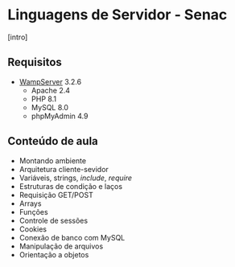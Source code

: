 # Linguagens de Servidor - Senac

[intro]

## Requisitos

- [WampServer](https://www.wampserver.com/en/) 3.2.6
  - Apache 2.4
  - PHP 8.1
  - MySQL 8.0
  - phpMyAdmin 4.9

## Conteúdo de aula

- Montando ambiente
- Arquitetura cliente-sevidor
- Variáveis, strings, *include*, *require*
- Estruturas de condição e laços
- Requisição GET/POST
- Arrays
- Funções
- Controle de sessões
- Cookies
- Conexão de banco com MySQL
- Manipulação de arquivos
- Orientação a objetos
